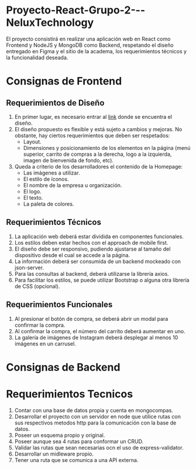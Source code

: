 # Proyecto-React-Grupo-2---NeluxTechnology
El proyecto consistirá en realizar una aplicación web en React como Frontend y NodeJS y MongoDB como Backend, respetando el diseño
entregado en Figma y el sitio de la academa, los requerimientos técnicos y la funcionalidad deseada.

# Consignas de Frontend

## Requerimientos de Diseño

1. En primer lugar, es necesario entrar al [link](https://www.figma.com/file/ptZy1a106K1UbSFh1O4v93/Food-store-template-(Community)?node-id=0%3A1) donde se encuentra el diseño.
2. El diseño propuesto es flexible y está sujeto a cambios y mejoras. No obstante, hay ciertos requerimientos que deben ser respetados:
   * Layout.
   * Dimensiones y posicionamiento de los elementos en la página (menú superior, carrito de compras a la derecha, logo a la izquierda, imagen de bienvenida de fondo, etc).
4. Queda a criterio de los desarrolladores el contenido de la Homepage:
   * Las imágenes a utilizar.
   * El estilo de íconos.
   * El nombre de la empresa u organización.
   * El logo.
   * El texto.
   * La paleta de colores.

## Requerimientos Técnicos

1. La aplicación web deberá estar dividida en componentes funcionales.
2. Los estilos deben estar hechos con el approach de mobile first.
3. El diseño debe ser responsivo, pudiendo ajustarse al tamaño del dispositivo desde el cual se accede a la página.
4. La información deberá ser consumida de un backend mockeado con json-server.
5. Para las consultas al backend, deberá utilizarse la librería axios.
6. Para facilitar los estilos, se puede utilizar Bootstrap o alguna otra librería de CSS (opcional).

## Requerimientos Funcionales

1. Al presionar el botón de compra, se deberá abrir un modal para confirmar la compra.
2. Al confirmar la compra, el número del carrito deberá aumentar en uno.
3. La galería de imágenes de Instagram deberá desplegar al menos 10 imágenes en un carrusel.

# Consignas de Backend

# Requerimientos Tecnicos

1. Contar con una base de datos propia y cuenta en mongocompas.
2. Desarrollar el proyecto con un servidor en node que utilice rutas con sus respectivos metodos http para la comunicación con la base de datos.
3. Poseer un esquema propio y original.
4. Poseer aunque sea 4 rutas para conformar un CRUD.
5. Validar las rutas que sean necesarias ocn el uso de express-validator.
6. Desarrollar un midleware propio.
7. Tener una ruta que se comunica a una API externa.
